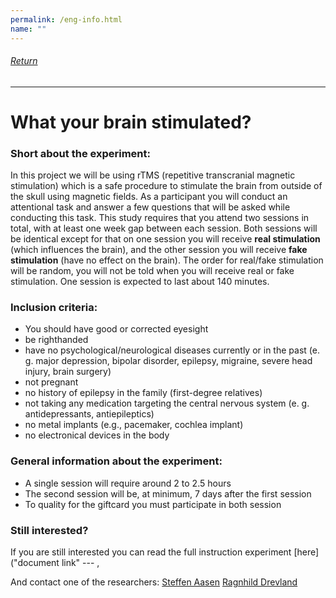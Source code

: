 ```yaml
---
permalink: /eng-info.html
name: ""
---
```

###### [Return](https://uitpsypro.github.io/1/)
---

# What your brain stimulated?

### Short about the experiment: 
In this project we will be using rTMS (repetitive transcranial magnetic stimulation) which is a safe procedure to stimulate the brain from outside of the skull using magnetic fields. As a participant you will conduct an attentional task and answer a few questions that will be asked while conducting this task. This study requires that you attend two sessions in total, with at least one week gap between each session. Both sessions will be identical except for that on one session you will receive **real stimulation** (which influences the brain), and the other session you will receive **fake stimulation** (have no effect on the brain). The order for real/fake stimulation will be random, you will not be told when you will receive real or fake stimulation. One session is expected to last about 140 minutes. 


### Inclusion criteria:
* You should have good or corrected eyesight
* be righthanded
* have no psychological/neurological diseases currently or in the past (e. g. major depression, bipolar disorder, epilepsy, migraine, severe head injury, brain surgery)
* not pregnant
* no history of epilepsy in the family (first-degree relatives)
* not taking any medication targeting the central nervous system (e. g. antidepressants, antiepileptics)
* no metal implants (e.g., pacemaker, cochlea implant)
* no electronical devices in the body

### General information about the experiment:
* A single session will require around 2 to 2.5 hours
* The second session will be, at minimum, 7 days after the first session
* To quality for the giftcard you must participate in both session


### Still interested?
If you are still interested you can read the full instruction experiment [here]("document link" --- ,

And contact one of the researchers:
[Steffen Aasen](saa054@uit.no)
[Ragnhild Drevland](rdr006@uit.no)





